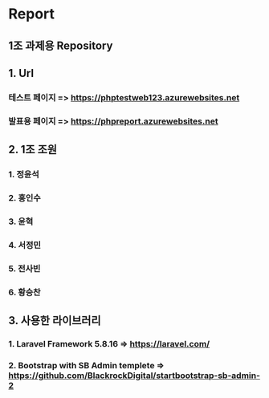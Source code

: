 # Report
## 1조 과제용 Repository
## 1. Url
  ### 테스트 페이지 => https://phptestweb123.azurewebsites.net
  ### 발표용 페이지 => https://phpreport.azurewebsites.net
## 2. 1조 조원
  ### 1. 정윤석
  ### 2. 홍인수
  ### 3. 윤혁
  ### 4. 서정민
  ### 5. 전사빈
  ### 6. 황승찬
## 3. 사용한 라이브러리
### 1. Laravel Framework 5.8.16 => https://laravel.com/
### 2. Bootstrap with SB Admin templete => https://github.com/BlackrockDigital/startbootstrap-sb-admin-2

